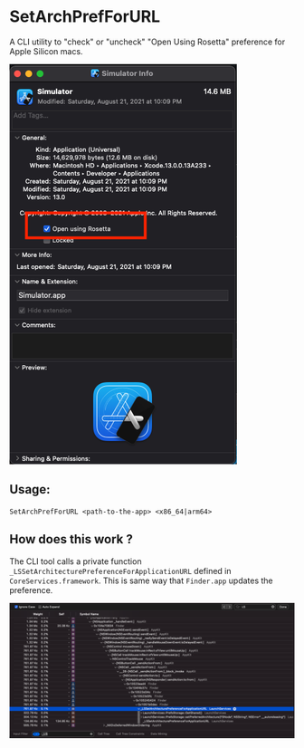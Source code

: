 # SetArchPrefForURL
A CLI utility to "check" or "uncheck" "Open Using Rosetta" preference for Apple Silicon macs. 

![Open Using Rosetta screenshot](./images/simulator_info.png?raw=true)


## Usage:

```
SetArchPrefForURL <path-to-the-app> <x86_64|arm64>
```


## How does this work ?

The CLI tool calls a private function `_LSSetArchitecturePreferenceForApplicationURL` defined in `CoreServices.framework`. This is same way that `Finder.app` updates the preference.

![Finder.app Smaple](./images/finder_sample.png?raw=true)
